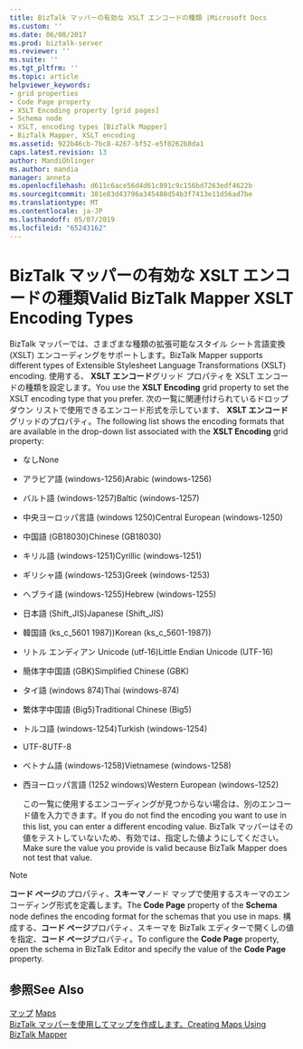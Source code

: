 ```yaml
---
title: BizTalk マッパーの有効な XSLT エンコードの種類 |Microsoft Docs
ms.custom: ''
ms.date: 06/08/2017
ms.prod: biztalk-server
ms.reviewer: ''
ms.suite: ''
ms.tgt_pltfrm: ''
ms.topic: article
helpviewer_keywords:
- grid properties
- Code Page property
- XSLT Encoding property [grid pages]
- Schema node
- XSLT, encoding types [BizTalk Mapper]
- BizTalk Mapper, XSLT encoding
ms.assetid: 922b46cb-7bc8-4267-bf52-e5f0262b8da1
caps.latest.revision: 13
author: MandiOhlinger
ms.author: mandia
manager: anneta
ms.openlocfilehash: d611c6ace56d4d61c891c9c156bd7263edf4622b
ms.sourcegitcommit: 381e83d43796a345488d54b3f7413e11d56ad7be
ms.translationtype: MT
ms.contentlocale: ja-JP
ms.lasthandoff: 05/07/2019
ms.locfileid: "65243162"
---
```

# <a name="valid-biztalk-mapper-xslt-encoding-types"></a><span data-ttu-id="615ce-102">BizTalk マッパーの有効な XSLT エンコードの種類</span><span class="sxs-lookup"><span data-stu-id="615ce-102">Valid BizTalk Mapper XSLT Encoding Types</span></span>
<span data-ttu-id="615ce-103">BizTalk マッパーでは、さまざまな種類の拡張可能なスタイル シート言語変換 (XSLT) エンコーディングをサポートします。</span><span class="sxs-lookup"><span data-stu-id="615ce-103">BizTalk Mapper supports different types of Extensible Stylesheet Language Transformations (XSLT) encoding.</span></span> <span data-ttu-id="615ce-104">使用する、 **XSLT エンコード**グリッド プロパティを XSLT エンコードの種類を設定します。</span><span class="sxs-lookup"><span data-stu-id="615ce-104">You use the **XSLT Encoding** grid property to set the XSLT encoding type that you prefer.</span></span> <span data-ttu-id="615ce-105">次の一覧に関連付けられているドロップダウン リストで使用できるエンコード形式を示しています、 **XSLT エンコード**グリッドのプロパティ。</span><span class="sxs-lookup"><span data-stu-id="615ce-105">The following list shows the encoding formats that are available in the drop-down list associated with the **XSLT Encoding** grid property:</span></span>  
  
- <span data-ttu-id="615ce-106">なし</span><span class="sxs-lookup"><span data-stu-id="615ce-106">None</span></span>  
  
- <span data-ttu-id="615ce-107">アラビア語 (windows-1256)</span><span class="sxs-lookup"><span data-stu-id="615ce-107">Arabic (windows-1256)</span></span>  
  
- <span data-ttu-id="615ce-108">バルト語 (windows-1257)</span><span class="sxs-lookup"><span data-stu-id="615ce-108">Baltic (windows-1257)</span></span>  
  
- <span data-ttu-id="615ce-109">中央ヨーロッパ言語 (windows 1250)</span><span class="sxs-lookup"><span data-stu-id="615ce-109">Central European (windows-1250)</span></span>  
  
- <span data-ttu-id="615ce-110">中国語 (GB18030)</span><span class="sxs-lookup"><span data-stu-id="615ce-110">Chinese (GB18030)</span></span>  
  
- <span data-ttu-id="615ce-111">キリル語 (windows-1251)</span><span class="sxs-lookup"><span data-stu-id="615ce-111">Cyrillic (windows-1251)</span></span>  
  
- <span data-ttu-id="615ce-112">ギリシャ語 (windows-1253)</span><span class="sxs-lookup"><span data-stu-id="615ce-112">Greek (windows-1253)</span></span>  
  
- <span data-ttu-id="615ce-113">ヘブライ語 (windows-1255)</span><span class="sxs-lookup"><span data-stu-id="615ce-113">Hebrew (windows-1255)</span></span>  
  
- <span data-ttu-id="615ce-114">日本語 (Shift_JIS)</span><span class="sxs-lookup"><span data-stu-id="615ce-114">Japanese (Shift_JIS)</span></span>  
  
- <span data-ttu-id="615ce-115">韓国語 (ks_c_5601 1987))</span><span class="sxs-lookup"><span data-stu-id="615ce-115">Korean (ks_c_5601-1987))</span></span>  
  
- <span data-ttu-id="615ce-116">リトル エンディアン Unicode (utf-16)</span><span class="sxs-lookup"><span data-stu-id="615ce-116">Little Endian Unicode (UTF-16)</span></span>  
  
- <span data-ttu-id="615ce-117">簡体字中国語 (GBK)</span><span class="sxs-lookup"><span data-stu-id="615ce-117">Simplified Chinese (GBK)</span></span>  
  
- <span data-ttu-id="615ce-118">タイ語 (windows 874)</span><span class="sxs-lookup"><span data-stu-id="615ce-118">Thai (windows-874)</span></span>  
  
- <span data-ttu-id="615ce-119">繁体字中国語 (Big5)</span><span class="sxs-lookup"><span data-stu-id="615ce-119">Traditional Chinese (Big5)</span></span>  
  
- <span data-ttu-id="615ce-120">トルコ語 (windows-1254)</span><span class="sxs-lookup"><span data-stu-id="615ce-120">Turkish (windows-1254)</span></span>  
  
- <span data-ttu-id="615ce-121">UTF-8</span><span class="sxs-lookup"><span data-stu-id="615ce-121">UTF-8</span></span>  
  
- <span data-ttu-id="615ce-122">ベトナム語 (windows-1258)</span><span class="sxs-lookup"><span data-stu-id="615ce-122">Vietnamese (windows-1258)</span></span>  
  
- <span data-ttu-id="615ce-123">西ヨーロッパ言語 (1252 windows)</span><span class="sxs-lookup"><span data-stu-id="615ce-123">Western European (windows-1252)</span></span>  
  
  <span data-ttu-id="615ce-124">この一覧に使用するエンコーディングが見つからない場合は、別のエンコード値を入力できます。</span><span class="sxs-lookup"><span data-stu-id="615ce-124">If you do not find the encoding you want to use in this list, you can enter a different encoding value.</span></span> <span data-ttu-id="615ce-125">BizTalk マッパーはその値をテストしていないため、有効では、指定した値ようにしてください。</span><span class="sxs-lookup"><span data-stu-id="615ce-125">Make sure the value you provide is valid because BizTalk Mapper does not test that value.</span></span>  
  
> [!NOTE]
>  <span data-ttu-id="615ce-126">**コード ページ**のプロパティ、**スキーマ**ノード マップで使用するスキーマのエンコーディング形式を定義します。</span><span class="sxs-lookup"><span data-stu-id="615ce-126">The **Code Page** property of the **Schema** node defines the encoding format for the schemas that you use in maps.</span></span> <span data-ttu-id="615ce-127">構成する、**コード ページ**プロパティ、スキーマを BizTalk エディターで開くしの値を指定、**コード ページ**プロパティ。</span><span class="sxs-lookup"><span data-stu-id="615ce-127">To configure the **Code Page** property, open the schema in BizTalk Editor and specify the value of the **Code Page** property.</span></span>  
  
## <a name="see-also"></a><span data-ttu-id="615ce-128">参照</span><span class="sxs-lookup"><span data-stu-id="615ce-128">See Also</span></span>  
 <span data-ttu-id="615ce-129">[マップ](../core/maps.md) </span><span class="sxs-lookup"><span data-stu-id="615ce-129">[Maps](../core/maps.md) </span></span>  
 [<span data-ttu-id="615ce-130">BizTalk マッパーを使用してマップを作成します。</span><span class="sxs-lookup"><span data-stu-id="615ce-130">Creating Maps Using BizTalk Mapper</span></span>](../core/creating-maps-using-biztalk-mapper.md)